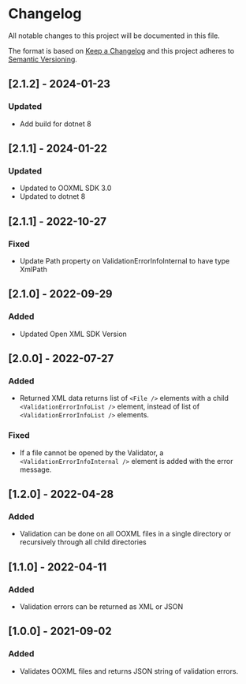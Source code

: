 # Changelog

All notable changes to this project will be documented in this file.

The format is based on [Keep a Changelog](http://keepachangelog.com/en/1.0.0/)
and this project adheres to [Semantic Versioning](http://semver.org/spec/v2.0.0.html).

## [2.1.2] - 2024-01-23

### Updated
- Add build for dotnet 8

## [2.1.1] - 2024-01-22

### Updated

- Updated to OOXML SDK 3.0
- Updated to dotnet 8

## [2.1.1] - 2022-10-27

### Fixed

- Update Path property on ValidationErrorInfoInternal to have type XmlPath

## [2.1.0] - 2022-09-29

### Added

- Updated Open XML SDK Version

## [2.0.0] - 2022-07-27

### Added

- Returned XML data returns list of `<File />` elements with a child `<ValidationErrorInfoList />` element, instead of list of `<ValidationErrorInfoList />` elements.

### Fixed

- If a file cannot be opened by the Validator, a `<ValidationErrorInfoInternal />` element is added with the error message.

## [1.2.0] - 2022-04-28

### Added

- Validation can be done on all OOXML files in a single directory or recursively through all child directories

## [1.1.0] - 2022-04-11

### Added

- Validation errors can be returned as XML or JSON

## [1.0.0] - 2021-09-02

### Added

- Validates OOXML files and returns JSON string of validation errors.
